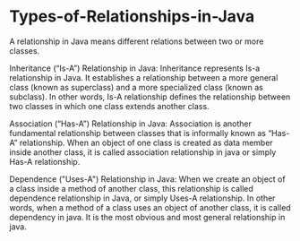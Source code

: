 # Types-of-Relationships-in-Java

A relationship in Java means different relations between two or more classes.

Inheritance (“Is-A”) Relationship in Java: Inheritance represents Is-a relationship in Java. It establishes a relationship between a more general class (known as superclass) and a more specialized class (known as subclass). In other words, Is-A relationship defines the relationship between two classes in which one class extends another class.

Association (“Has-A”) Relationship in Java: Association is another fundamental relationship between classes that is informally known as “Has-A” relationship. When an object of one class is created as data member inside another class, it is called association relationship in java or simply Has-A relationship.

Dependence ("Uses-A") Relationship in Java: When we create an object of a class inside a method of another class, this relationship is called dependence relationship in Java, or simply Uses-A relationship. In other words, when a method of a class uses an object of another class, it is called dependency in java. It is the most obvious and most general relationship in java.
